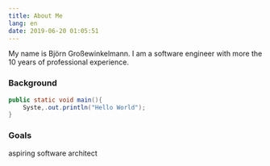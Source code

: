 ```yaml
---
title: About Me
lang: en
date: 2019-06-20 01:05:51
---
```

My name is Björn Großewinkelmann. I am a software engineer with more the 10 years of professional experience.
 

### Background

```java
public static void main(){
	Syste,.out.println("Hello World");
}
```

### Goals
aspiring software architect
<!--stackedit_data:
eyJoaXN0b3J5IjpbMTc3MjkyOTYyNywtMTk1MTg5MDIyOV19
-->